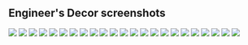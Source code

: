 
## Engineer's Decor screenshots

![](engineers-decor-v103-summary.png)
![](engineers-decor-v104a-craftinggui.png)
![](engineers-decor-crafting-table-items.png)
![](engineers-decor-v103-labfurnacegui.png)
![](engineers-decor-v103-labfurnace-electrical-speedup.png)
![](engineers-decor-v100a-concrete-stuff.png)
![](engineers-decor-v102-panzerglass.png)
![](engineers-decor-v105a-e-furnace.png)
![](engineers-decor-v105a-e-furnace-gui.png)
![](engineers-decor-v103-windows.png)
![](engineers-decor-v103-treatedwood-pole.png)
![](engineers-decor-v104a-steelpoles.png)
![](engineers-decor-v104a-double_t_supports.png)
![](engineers-decor-v103-stool-sitting.png)
![](engineers-decor-v106a-wasteincinerator.png)
![](engineers-decor-v106a-wasteincinerator-gui.png)
![](engineers-decor-v104a-redstone-valves.png)
![](engineers-decor-v106a-factorydropper.png)
![](engineers-decor-factory-dropper-gui.png)
![](engineers-decor-factory-dropper-metal-press-compression.png)
![](engineers-decor-small-mineral-smelter-vanilla-automated.png)
![](engineers-decor-small-solar-panel.png)
![](engineers-decor-small-tree-cutter.png)

